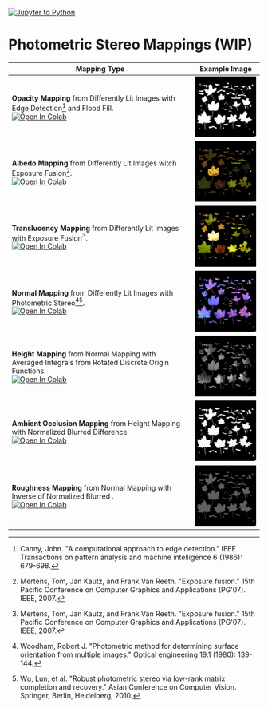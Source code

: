 [![Jupyter to Python](https://github.com/YertleTurtleGit/photometric-stereo-mappings/actions/workflows/jupyter_to_python.yml/badge.svg?branch=main)](https://github.com/YertleTurtleGit/photometric-stereo-mappings/actions/workflows/jupyter_to_python.yml)

# Photometric Stereo Mappings (WIP)

|Mapping Type|Example Image|
|---|---|
|**Opacity Mapping** from Differently Lit Images with Edge Detection[^1] and Flood Fill.<br><a href="https://colab.research.google.com/github/YertleTurtleGit/photometric-stereo-mappings/blob/main/1_opacity_map.ipynb"><img src="https://colab.research.google.com/assets/colab-badge.svg" alt="Open In Colab"/></a>|<img title="Opacity Mapping" src="./test_dataset/output/opacity.png" width="200">|
|**Albedo Mapping** from Differently Lit Images witch Exposure Fusion[^2].<br><a href="https://colab.research.google.com/github/YertleTurtleGit/photometric-stereo-mappings/blob/main/2_albedo_map.ipynb"><img src="https://colab.research.google.com/assets/colab-badge.svg" alt="Open In Colab"/></a>|<img title="Albedo Mapping" src="./test_dataset/output/albedo.png" width="200">|
|**Translucency Mapping** from Differently Lit Images with Exposure Fusion[^2].<br><a href="https://colab.research.google.com/github/YertleTurtleGit/photometric-stereo-mappings/blob/main/2_translucency_map.ipynb"><img src="https://colab.research.google.com/assets/colab-badge.svg" alt="Open In Colab"/></a>|<img title="Translucency Mapping" src="./test_dataset/output/translucency.png" width="200">|
|**Normal Mapping** from Differently Lit Images with Photometric Stereo[^3][^4].<br><a href="https://colab.research.google.com/github/YertleTurtleGit/photometric-stereo-mappings/blob/main/2_normal_map.ipynb"><img src="https://colab.research.google.com/assets/colab-badge.svg" alt="Open In Colab"/></a>|<img title="Normal Mapping" src="./test_dataset/output/normal.png" width="200">|
|**Height Mapping** from Normal Mapping with Averaged Integrals from Rotated Discrete Origin Functions.<br><a href="https://colab.research.google.com/github/YertleTurtleGit/photometric-stereo-mappings/blob/main/3_height_map.ipynb"><img src="https://colab.research.google.com/assets/colab-badge.svg" alt="Open In Colab"/></a>|<img title="Height Mapping" src="./test_dataset/output/height.png" width="200">|
|**Ambient Occlusion Mapping** from Height Mapping with Normalized Blurred Difference<br><a href="https://colab.research.google.com/github/YertleTurtleGit/photometric-stereo-mappings/blob/main/4_ambient_occlusion_map.ipynb"><img src="https://colab.research.google.com/assets/colab-badge.svg" alt="Open In Colab"/></a>|<img title="Ambient Occlusion Mapping" src="./test_dataset/output/ambient_occlusion.png" width="200">|
|**Roughness Mapping** from Normal Mapping with Inverse of Normalized Blurred .<br><a href="https://colab.research.google.com/github/YertleTurtleGit/photometric-stereo-mappings/blob/main/roughness_map.ipynb"><img src="https://colab.research.google.com/assets/colab-badge.svg" alt="Open In Colab"/></a>|<img title="Roughness Mapping" src="./test_dataset/output/roughness.png" width="200">|

[^1]: Canny, John. "A computational approach to edge detection." IEEE Transactions on pattern analysis and machine intelligence 6 (1986): 679-698.

[^2]: Mertens, Tom, Jan Kautz, and Frank Van Reeth. "Exposure fusion." 15th Pacific Conference on Computer Graphics and Applications (PG'07). IEEE, 2007.

[^3]: Woodham, Robert J. "Photometric method for determining surface orientation from multiple images." Optical engineering 19.1 (1980): 139-144.

[^4]: Wu, Lun, et al. "Robust photometric stereo via low-rank matrix completion and recovery." Asian Conference on Computer Vision. Springer, Berlin, Heidelberg, 2010.